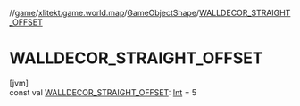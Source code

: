 //[game](../../../index.md)/[xlitekt.game.world.map](../index.md)/[GameObjectShape](index.md)/[WALLDECOR_STRAIGHT_OFFSET](-w-a-l-l-d-e-c-o-r_-s-t-r-a-i-g-h-t_-o-f-f-s-e-t.md)

# WALLDECOR_STRAIGHT_OFFSET

[jvm]\
const val [WALLDECOR_STRAIGHT_OFFSET](-w-a-l-l-d-e-c-o-r_-s-t-r-a-i-g-h-t_-o-f-f-s-e-t.md): [Int](https://kotlinlang.org/api/latest/jvm/stdlib/kotlin/-int/index.html) = 5
